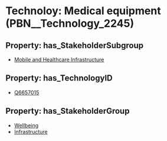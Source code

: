 # Technoloy: __Medical equipment__ (PBN__Technology_2245)

## Property: has_StakeholderSubgroup

* [Mobile and Healthcare Infrastructure](PBN__TechSubgroup_99)

## Property: has_TechnologyID

* [Q6657015](Q6657015)

## Property: has_StakeholderGroup

* [Wellbeing](PBN__TechGroup_2)
* [Infrastructure](PBN__TechGroup_4)

